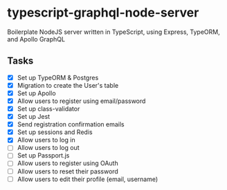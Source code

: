 # typescript-graphql-node-server

Boilerplate NodeJS server written in TypeScript, using Express, TypeORM, and Apollo GraphQL

## Tasks

- [x] Set up TypeORM & Postgres
- [x] Migration to create the User's table
- [x] Set up Apollo
- [x] Allow users to register using email/password
- [x] Set up class-validator
- [x] Set up Jest
- [x] Send registration confirmation emails
- [x] Set up sessions and Redis
- [x] Allow users to log in
- [ ] Allow users to log out
- [ ] Set up Passport.js
- [ ] Allow users to register using OAuth
- [ ] Allow users to reset their password
- [ ] Allow users to edit their profile (email, username)
